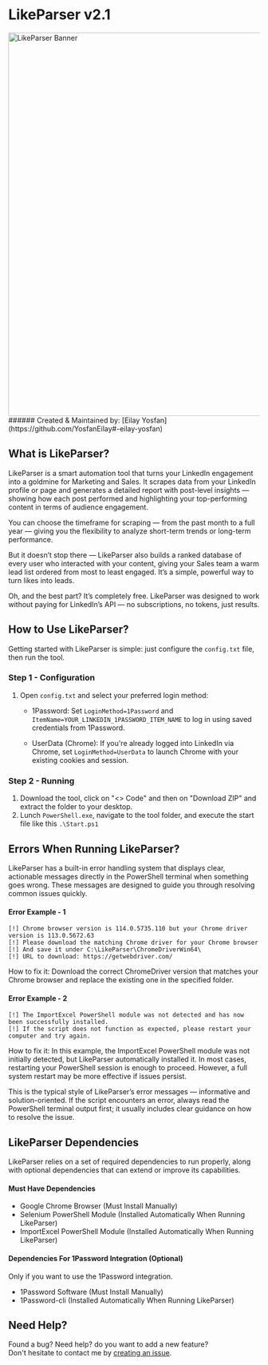 # LikeParser v2.1
<img width="768" alt="LikeParser Banner" src="https://github.com/user-attachments/assets/db5cdde7-f496-4342-a4b1-3b6c9d410d25" />
###### Created & Maintained by: [Eilay Yosfan](https://github.com/YosfanEilay#-eilay-yosfan)

## What is LikeParser?
LikeParser is a smart automation tool that turns your LinkedIn engagement into a goldmine for Marketing and Sales. It scrapes data from your LinkedIn profile or page and generates a detailed report with post-level insights — showing how each post performed and highlighting your top-performing content in terms of audience engagement.

You can choose the timeframe for scraping — from the past month to a full year — giving you the flexibility to analyze short-term trends or long-term performance.

But it doesn’t stop there — LikeParser also builds a ranked database of every user who interacted with your content, giving your Sales team a warm lead list ordered from most to least engaged. It’s a simple, powerful way to turn likes into leads.

Oh, and the best part? It’s completely free. LikeParser was designed to work without paying for LinkedIn’s API — no subscriptions, no tokens, just results.

## How to Use LikeParser?
Getting started with LikeParser is simple: just configure the `config.txt` file, then run the tool.

### Step 1 - Configuration
1. Open `config.txt` and select your preferred login method: <be>

   * 1Password: Set `LoginMethod=1Password` and `ItemName=YOUR_LINKEDIN_1PASSWORD_ITEM_NAME` to log in using saved credentials from 1Password. <be>
   
   * UserData (Chrome): If you're already logged into LinkedIn via Chrome, set `LoginMethod=UserData` to launch Chrome with your existing cookies and session. <br>
   
### Step 2 - Running
1. Download the tool, click on "<> Code" and then on "Download ZIP" and extract the folder to your desktop.
2. Lunch `PowerShell.exe`, navigate to the tool folder, and execute the start file like this `.\Start.ps1`

## Errors When Running LikeParser?
LikeParser has a built-in error handling system that displays clear, actionable messages directly in the PowerShell terminal when something goes wrong. These messages are designed to guide you through resolving common issues quickly. <be>

#### Error Example - 1 <br>
```
[!] Chrome browser version is 114.0.5735.110 but your Chrome driver version is 113.0.5672.63
[!] Please download the matching Chrome driver for your Chrome browser
[!] And save it under C:\LikeParser\ChromeDriverWin64\
[!] URL to download: https://getwebdriver.com/
```
How to fix it: Download the correct ChromeDriver version that matches your Chrome browser and replace the existing one in the specified folder.

#### Error Example - 2 <be>
```
[!] The ImportExcel PowerShell module was not detected and has now been successfully installed.
[!] If the script does not function as expected, please restart your computer and try again.
```
How to fix it: In this example, the ImportExcel PowerShell module was not initially detected, but LikeParser automatically installed it.
In most cases, restarting your PowerShell session is enough to proceed. However, a full system restart may be more effective if issues persist.

This is the typical style of LikeParser’s error messages — informative and solution-oriented.
If the script encounters an error, always read the PowerShell terminal output first; it usually includes clear guidance on how to resolve the issue.

## LikeParser Dependencies
LikeParser relies on a set of required dependencies to run properly, along with optional dependencies that can extend or improve its capabilities.

#### Must Have Dependencies
* Google Chrome Browser (Must Install Manually)
* Selenium PowerShell Module (Installed Automatically When Running LikeParser)
* ImportExcel PowerShell Module (Installed Automatically When Running LikeParser)

#### Dependencies For 1Password Integration (Optional)
Only if you want to use the 1Password integration.
* 1Password Software (Must Install Manually)
* 1Password-cli (Installed Automatically When Running LikeParser)

## Need Help?
Found a bug? Need help? do you want to add a new feature? </br>
Don't hesitate to contact me by [creating an issue](https://github.com/securityjoes/LikeParser/issues/new).


